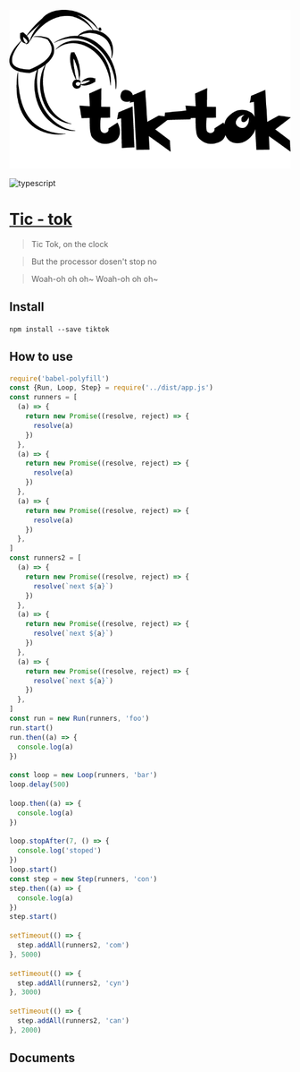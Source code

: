 ![intro](./img/intro.png)

![typescript][typescript]

[typescript]:https://img.shields.io/badge/typescript-2.6.*-blue.svg


# [Tic - tok](https://www.youtube.com/watch?v=iP6XpLQM2Cs)

> Tic Tok, on the clock

> But the processor dosen't stop no

> Woah-oh oh oh~ Woah-oh oh oh~

## Install
``
npm install --save tiktok
``

## How to use
````javascript
require('babel-polyfill')
const {Run, Loop, Step} = require('../dist/app.js')
const runners = [
  (a) => {
    return new Promise((resolve, reject) => {
      resolve(a)
    })
  },
  (a) => {
    return new Promise((resolve, reject) => {
      resolve(a)
    })
  },
  (a) => {
    return new Promise((resolve, reject) => {
      resolve(a)
    })
  },
]
const runners2 = [
  (a) => {
    return new Promise((resolve, reject) => {
      resolve(`next ${a}`)
    })
  },
  (a) => {
    return new Promise((resolve, reject) => {
      resolve(`next ${a}`)
    })
  },
  (a) => {
    return new Promise((resolve, reject) => {
      resolve(`next ${a}`)
    })
  },
]
const run = new Run(runners, 'foo')
run.start()
run.then((a) => {
  console.log(a)
})

const loop = new Loop(runners, 'bar')
loop.delay(500)

loop.then((a) => {
  console.log(a)
})

loop.stopAfter(7, () => {
  console.log('stoped')
})
loop.start()
const step = new Step(runners, 'con')
step.then((a) => {
  console.log(a)
})
step.start()

setTimeout(() => {
  step.addAll(runners2, 'com')
}, 5000)

setTimeout(() => {
  step.addAll(runners2, 'cyn')
}, 3000)

setTimeout(() => {
  step.addAll(runners2, 'can')
}, 2000)

````

## Documents
``
``
